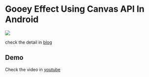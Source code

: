# Gooey Effect Using Canvas API In Android

![](https://laewoong.github.io/assets/img/2018_03_17_cover.gif?raw=true)

check the detail in [blog](https://laewoong.github.io/android-gooey-effect/)


## Demo

Check the video in [youtube](https://youtu.be/jcDgF22p3kw)
